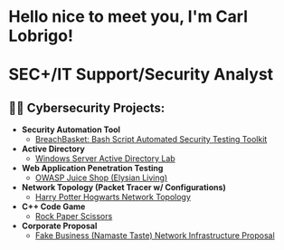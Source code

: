 <h1>Hello nice to meet you, I'm Carl Lobrigo! <br/><br/> <a>SEC+/IT Support/Security Analyst</a>

<h2>👨‍💻 Cybersecurity Projects:</h2>

- <b>Security Automation Tool</b>
  - [BreachBasket: Bash Script Automated Security Testing Toolkit](https://github.com/DonCastro23/security-automation-tool)
- <b>Active Directory</b>
  - [Windows Server Active Directory Lab](https://github.com/DonCastro23/active_directory)
- <b>Web Application Penetration Testing</b>
  - [OWASP Juice Shop (Elysian Living)](https://github.com/DonCastro23/pen_testing_report)
- <b>Network Topology (Packet Tracer w/ Configurations)</b>
  - [Harry Potter Hogwarts Network Topology](https://github.com/DonCastro23/network_topology)
- <b>C++ Code Game</b>
  - [Rock Paper Scissors](https://github.com/DonCastro23/c-code)
- <b>Corporate Proposal</b>
  - [Fake Business (Namaste Taste) Network Infrastructure Proposal](https://github.com/DonCastro23/corporate-network-proposal)
